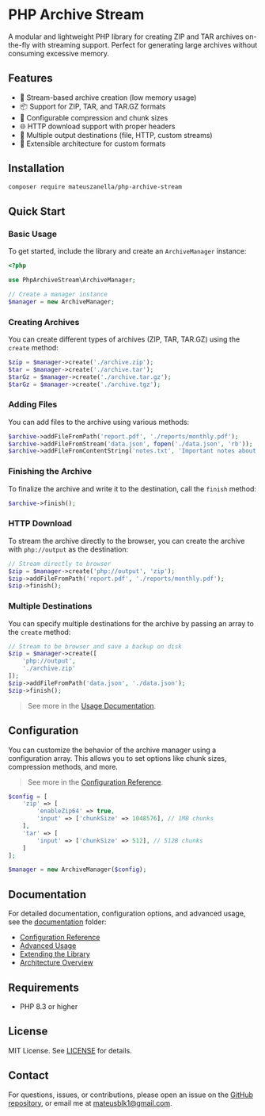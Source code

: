 # PHP Archive Stream

A modular and lightweight PHP library for creating ZIP and TAR archives on-the-fly with streaming support. Perfect for generating large archives without consuming excessive memory.

## Features

- 🚀 Stream-based archive creation (low memory usage)
- 📦 Support for ZIP, TAR, and TAR.GZ formats
- 🔧 Configurable compression and chunk sizes
- 🌐 HTTP download support with proper headers
- 📁 Multiple output destinations (file, HTTP, custom streams)
- 🔌 Extensible architecture for custom formats

## Installation

```bash
composer require mateuszanella/php-archive-stream
```

## Quick Start

### Basic Usage

To get started, include the library and create an `ArchiveManager` instance:

```php
<?php

use PhpArchiveStream\ArchiveManager;

// Create a manager instance
$manager = new ArchiveManager;
```

### Creating Archives

You can create different types of archives (ZIP, TAR, TAR.GZ) using the `create` method:

```php
$zip = $manager->create('./archive.zip');
$tar = $manager->create('./archive.tar');
$tarGz = $manager->create('./archive.tar.gz');
$tarGz = $manager->create('./archive.tgz');
```

### Adding Files

You can add files to the archive using various methods:

```php
$archive->addFileFromPath('report.pdf', './reports/monthly.pdf');
$archive->addFileFromStream('data.json', fopen('./data.json', 'rb'));
$archive->addFileFromContentString('notes.txt', 'Important notes about the project.');
```

### Finishing the Archive

To finalize the archive and write it to the destination, call the `finish` method:

```php
$archive->finish();
```

### HTTP Download

To stream the archive directly to the browser, you can create the archive with `php://output` as the destination:

```php
// Stream directly to browser
$zip = $manager->create('php://output', 'zip');
$zip->addFileFromPath('report.pdf', './reports/monthly.pdf');
$zip->finish();
```

### Multiple Destinations

You can specify multiple destinations for the archive by passing an array to the `create` method:

```php
// Stream to be browser and save a backup on disk
$zip = $manager->create([
    'php://output',
    './archive.zip'
]);
$zip->addFileFromPath('data.json', './data.json');
$zip->finish();
```

> See more in the [Usage Documentation](./docs/USAGE.md).

## Configuration

You can customize the behavior of the archive manager using a configuration array. This allows you to set options like chunk sizes, compression methods, and more.

> See more in the [Configuration Reference](./docs/CONFIGURATION.md).

```php
$config = [
    'zip' => [
        'enableZip64' => true,
        'input' => ['chunkSize' => 1048576], // 1MB chunks
    ],
    'tar' => [
        'input' => ['chunkSize' => 512], // 512B chunks
    ]
];

$manager = new ArchiveManager($config);
```

## Documentation

For detailed documentation, configuration options, and advanced usage, see the [documentation](./docs/) folder:

- [Configuration Reference](./docs/CONFIGURATION.md)
- [Advanced Usage](./docs/USAGE.md)
- [Extending the Library](./docs/EXTENDING.md)
- [Architecture Overview](./docs/ARCHITECTURE.md)

## Requirements

- PHP 8.3 or higher

## License

MIT License. See [LICENSE](LICENSE) for details.

## Contact

For questions, issues, or contributions, please open an issue on the [GitHub repository](https://github.com/mateuszanella/php-archive-stream), or email me at [mateusblk1@gmail.com](mailto:mateusblk1@gmail.com).
